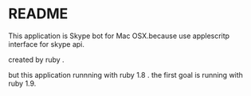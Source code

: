 # README
This application is Skype bot for Mac OSX.because use applescritp interface for skype api.

created by ruby .

but this application runnning with ruby 1.8 .
the first goal is running with ruby 1.9.
